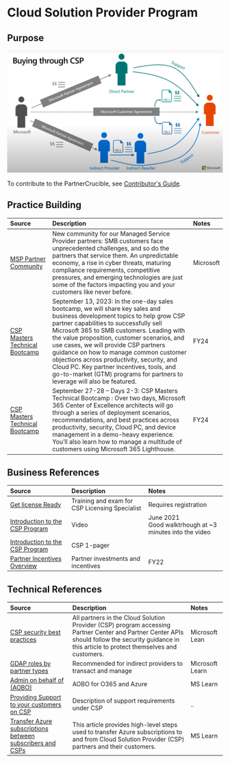 # Cloud Solution Provider Program



## Purpose

![Buying Through CSP](./Library/csp.jpg)


To contribute to the PartnerCrucible, see [Contributor's Guide](ContributorsGuide).

## Practice Building

Source | Description | Notes
:----- | :-----  | :-----
[MSP Partner Community](https://www.microsoft.com/en-us/americas-partner-blog/2023/10/18/join-the-msp-partner-community-and-expand-your-service-offerings-with-microsoft/) | New community for our Managed Service Provider partners: SMB customers face unprecedented challenges, and so do the partners that service them. An unpredictable economy, a rise in cyber threats, maturing compliance requirements, competitive pressures, and emerging technologies are just some of the factors impacting you and your customers like never before.| Microsoft
[CSP Masters Technical Bootcamp](https://learning.eventbuilder.com/M365CSPMastersBootcamp) | September 13, 2023:  In the one-day sales bootcamp, we will share key sales and business development topics to help grow CSP partner capabilities to successfully sell Microsoft 365 to SMB customers. Leading with the value proposition, customer scenarios, and use cases, we will provide CSP partners guidance on how to manage common customer objections across productivity, security, and Cloud PC. Key partner incentives, tools, and go-to-market (GTM) programs for partners to leverage will also be featured. | FY24
[CSP Masters Technical Bootcamp](https://learning.eventbuilder.com/M365CSPMastersBootcamp) | September 27-28 – Days 2-3: CSP Masters Technical Bootcamp : Over two days, Microsoft 365 Center of Excellence architects will go through a series of deployment scenarios, recommendations, and best practices across productivity, security, Cloud PC, and device management in a demo-heavy experience. You’ll also learn how to manage a multitude of customers using Microsoft 365 Lighthouse. | FY24

## Business References

Source | Description | Notes
:----- | :-----  | :-----
[Get license Ready](https://getlicensingready.com/)|Training and exam for CSP Licensing Specialist| Requires registration
[Introduction to the CSP Program](https://www.youtube.com/watch?v=EmkNExt58y4)| Video|June 2021<br>Good walktrhough at ~3 minutes into the video
[Introduction to the CSP Program](https://getlicensingready.com/HandoutStore/Introduction%20to%20CSP%20v21.40.pdf)| CSP 1-pager
[Partner Incentives Overview](https://assetsprod.microsoft.com/en-us/investments-and-incentives-portfolio-overview.pdf)| Partner investments and incentives | FY22

## Technical References

Source | Description | Notes
:----- | :-----  | :-----
[CSP security best practices](https://learn.microsoft.com/en-us/partner-center/csp-security-best-practices) | All partners in the Cloud Solution Provider (CSP) program accessing Partner Center and Partner Center APIs should follow the security guidance in this article to protect themselves and customers.| Microsoft Lean
[GDAP roles by partner types](https://learn.microsoft.com/en-us/partner-center/gdap-least-privileged-roles-by-task#gdap-roles-by-partner-types) | Recommended for indirect providers to transact and manage | Microsoft Learn
[Admin on behalf of (AOBO)](https://learn.microsoft.com/en-us/shows/cspdev/Module-11-Admin-On-Behalf-Of-AOBO) | AOBO for O365 and Azure | MS Learn
[Providing Support to your customers on CSP ](https://docs.microsoft.com/en-us/partner-center/customer-support)|Description of support requirements under CSP|..|
[Transfer Azure subscriptions between subscribers and CSPs](https://learn.microsoft.com/en-us/azure/cost-management-billing/manage/transfer-subscriptions-subscribers-csp) | This article provides high-level steps used to transfer Azure subscriptions to and from Cloud Solution Provider (CSP) partners and their customers.| MS Learn


